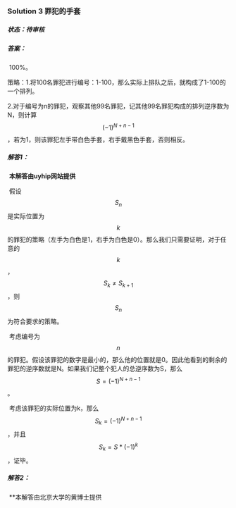 ### Solution 3 罪犯的手套

##### 状态：待审核

##### 答案：

​    100%。

​    策略：1.将100名罪犯进行编号：1-100，那么实际上排队之后，就构成了1-100的一个排列。

​                2.对于编号为n的罪犯，观察其他99名罪犯，记其他99名罪犯构成的排列逆序数为N，则计算$$(-1)^{N+n-1}$$，若为1，则该罪犯左手带白色手套，右手戴黑色手套，否则相反。

##### 解答1：

​    **本解答由uyhip网站提供**                           

​        假设$$S_n$$是实际位置为$$k$$的罪犯的策略（左手为白色是1，右手为白色是0）。那么我们只需要证明，对于任意的$$k$$，$$S_k\neq{S_{k+1}}$$，则$$S_n$$为符合要求的策略。

​        考虑编号为$$n$$的罪犯。假设该罪犯的数字是最小的，那么他的位置就是0。因此他看到的剩余的罪犯的逆序数就是N。如果我们记整个犯人的总逆序数为S，那么$$S=(-1)^{N+n-1}$$。

​        考虑该罪犯的实际位置为k，那么$$S_k=(-1)^{N+n-1}$$，并且$$S_k=S*(-1)^{k}$$，证毕。

##### 解答2：

​    **本解答由北京大学的黄博士提供